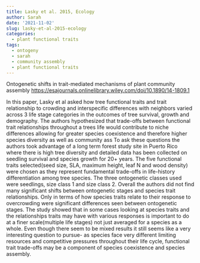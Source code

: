 ```yaml
---
title: Lasky et al. 2015, Ecology
author: Sarah
date: '2021-11-02'
slug: lasky-et-al-2015-ecology
categories:
  - plant functional traits
tags:
  - ontogeny
  - sarah
  - community assembly
  - plant functional traits
---
```

Ontogenetic shifts in trait-mediated mechanisms of plant community assembly
https://esajournals.onlinelibrary.wiley.com/doi/10.1890/14-1809.1

In this paper, Lasky et al asked how tree functional traits and trait relationship to crowding and interspecific differences with neighbors varied across 3 life stage categories in the outcomes of tree survival, growth and demography. The authors hypothesized that trade-offs between functional trait relationships throughout a trees life would contribute to niche differences allowing for greater species coexistence and therefore higher species diversity as well as community ass
To ask these questions the authors took advantage of a long term forest study site in Puerto Rico where there is high tree diversity and detailed data has been collected on seedling survival and species growth for 20+ years. The five functional traits selected(seed size, SLA, maximum height, leaf N and wood density) were chosen as they represent fundamental trade-offs in life-history differentiation among tree species. The three ontogenetic classes used were seedlings, size class 1 and size class 2. 
Overall the authors did not find many significant shifts between ontogenetic stages and species trait relationships. Only in terms of how species traits relate to their response to overcrowding were significant differences seen between ontogenetic stages. The study showed that in some cases looking at species traits and the relationships traits may have with various responses is important to do at a finer scale(multiple life stages) not just averaged for a species as a whole. Even though there seem to be mixed results it still seems like a very interesting question to pursue- as species face very different limiting resources and competitive pressures throughout their life cycle, functional trait trade-offs may be a component of species coexistence and species assembly. 

